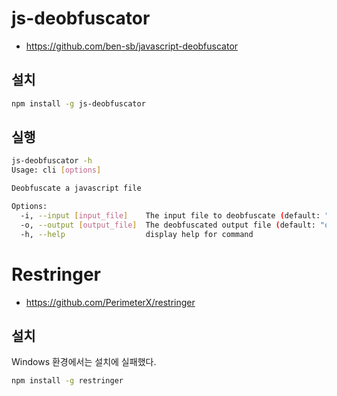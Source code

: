 

# js-deobfuscator 
- https://github.com/ben-sb/javascript-deobfuscator

## 설치 
```sh
npm install -g js-deobfuscator
```

## 실행
```sh
js-deobfuscator -h
Usage: cli [options]

Deobfuscate a javascript file

Options:
  -i, --input [input_file]    The input file to deobfuscate (default: "input/source.js")
  -o, --output [output_file]  The deobfuscated output file (default: "output/output.js")
  -h, --help                  display help for command
```

# Restringer
- https://github.com/PerimeterX/restringer

## 설치 
Windows 환경에서는 설치에 실패했다. 

```sh
npm install -g restringer
```